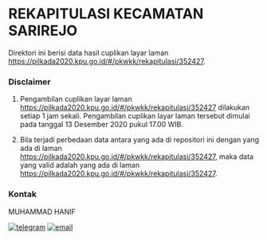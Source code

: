 
# REKAPITULASI KECAMATAN SARIREJO

Direktori ini berisi data hasil cuplikan layar laman https://pilkada2020.kpu.go.id/#/pkwkk/rekapitulasi/352427.

### Disclaimer

1. Pengambilan cuplikan layar laman https://pilkada2020.kpu.go.id/#/pkwkk/rekapitulasi/352427 dilakukan setiap 1 jam sekali. Pengambilan cuplikan layar laman tersebut dimulai pada tanggal 13 Desember 2020 pukul 17.00 WIB.

2. Bila terjadi perbedaan data antara yang ada di repositori ini dengan yang ada di laman https://pilkada2020.kpu.go.id/#/pkwkk/rekapitulasi/352427, maka data yang valid adalah yang ada di laman https://pilkada2020.kpu.go.id/#/pkwkk/rekapitulasi/352427.

### Kontak

MUHAMMAD HANIF

[![telegram](https://img.shields.io/badge/telegram-@muhammad__hanif-blue)](https://t.me/muhammad_hanif) [![email](https://img.shields.io/badge/email-moehammadhanif@gmail.com-white)](mailto:moehammadhanif@gmail.com)


